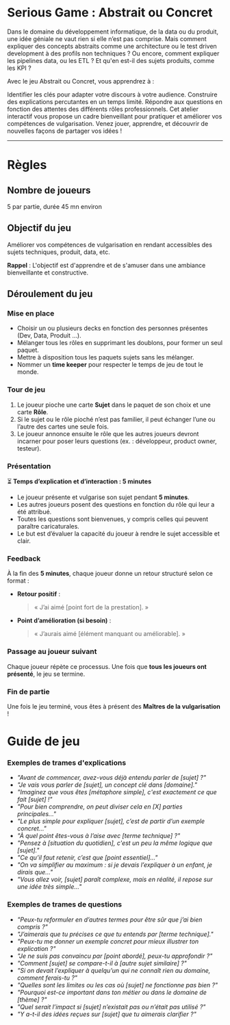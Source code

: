 # Serious Game : Abstrait ou Concret

Dans le domaine du développement informatique, de la data ou du produit, une idée géniale ne vaut rien si elle n’est pas comprise.
Mais comment expliquer des concepts abstraits comme une architecture ou le test driven development à des profils non techniques ?
Ou encore, comment expliquer les pipelines data, ou les ETL ?
Et qu'en est-il des sujets produits, comme les KPI ?

Avec le jeu Abstrait ou Concret, vous apprendrez à :

Identifier les clés pour adapter votre discours à votre audience.
Construire des explications percutantes en un temps limité.
Répondre aux questions en fonction des attentes des différents rôles professionnels.
Cet atelier interactif vous propose un cadre bienveillant pour pratiquer et améliorer vos compétences de vulgarisation. Venez jouer, apprendre, et découvrir de nouvelles façons de partager vos idées !

---

# Règles

## Nombre de joueurs
5 par partie, durée 45 mn environ

## Objectif du jeu
Améliorer vos compétences de vulgarisation en rendant accessibles des sujets techniques, produit, data, etc.

**Rappel** : L'objectif est d'apprendre et de s'amuser dans une ambiance bienveillante et constructive.

## Déroulement du jeu

### Mise en place
- Choisir un ou plusieurs decks en fonction des personnes présentes (Dev, Data, Produit …).
- Mélanger tous les rôles en supprimant les doublons, pour former un seul paquet.
- Mettre à disposition tous les paquets sujets sans les mélanger.
- Nommer un **time keeper** pour respecter le temps de jeu de tout le monde.

### Tour de jeu
1. Le joueur pioche une carte **Sujet** dans le paquet de son choix et une carte **Rôle**.
2. Si le sujet ou le rôle pioché n’est pas familier, il peut échanger l’une ou l’autre des cartes une seule fois.
3. Le joueur annonce ensuite le rôle que les autres joueurs devront incarner pour poser leurs questions (ex. : développeur, product owner, testeur).

### Présentation
⏳ **Temps d’explication et d’interaction : 5 minutes**
- Le joueur présente et vulgarise son sujet pendant **5 minutes**.
- Les autres joueurs posent des questions en fonction du rôle qui leur a été attribué.
- Toutes les questions sont bienvenues, y compris celles qui peuvent paraître caricaturales.
- Le but est d’évaluer la capacité du joueur à rendre le sujet accessible et clair.

### Feedback
À la fin des **5 minutes**, chaque joueur donne un retour structuré selon ce format :

- **Retour positif** :
  
  > « J’ai aimé [point fort de la prestation]. »
- **Point d’amélioration (si besoin)** :
  
  > « J’aurais aimé [élément manquant ou améliorable]. »

### Passage au joueur suivant
Chaque joueur répète ce processus. Une fois que **tous les joueurs ont présenté**, le jeu se termine.

### Fin de partie
Une fois le jeu terminé, vous êtes à présent des **Maîtres de la vulgarisation** !

# Guide de jeu

### Exemples de trames d'explications
- *"Avant de commencer, avez-vous déjà entendu parler de [sujet] ?"*
- *"Je vais vous parler de [sujet], un concept clé dans [domaine]."*
- *"Imaginez que vous êtes [métaphore simple], c'est exactement ce que fait [sujet] !"*
- *"Pour bien comprendre, on peut diviser cela en [X] parties principales..."*
- *"Le plus simple pour expliquer [sujet], c’est de partir d’un exemple concret…"*
- *"À quel point êtes-vous à l’aise avec [terme technique] ?"*
- *"Pensez à [situation du quotidien], c'est un peu la même logique que [sujet]."*
- *"Ce qu’il faut retenir, c’est que [point essentiel]..."*
- *"On va simplifier au maximum : si je devais l’expliquer à un enfant, je dirais que…"*
- *"Vous allez voir, [sujet] paraît complexe, mais en réalité, il repose sur une idée très simple…"*

### Exemples de trames de questions
- *"Peux-tu reformuler en d’autres termes pour être sûr que j’ai bien compris ?"*
- *"J’aimerais que tu précises ce que tu entends par [terme technique]."*
- *"Peux-tu me donner un exemple concret pour mieux illustrer ton explication ?"*
- *"Je ne suis pas convaincu par [point abordé], peux-tu approfondir ?"*
- *"Comment [sujet] se compare-t-il à [autre sujet similaire] ?"*
- *"Si on devait l’expliquer à quelqu’un qui ne connaît rien au domaine, comment ferais-tu ?"*
- *"Quelles sont les limites ou les cas où [sujet] ne fonctionne pas bien ?"*
- *"Pourquoi est-ce important dans ton métier ou dans le domaine de [thème] ?"*
- *"Quel serait l’impact si [sujet] n’existait pas ou n’était pas utilisé ?"*
- *"Y a-t-il des idées reçues sur [sujet] que tu aimerais clarifier ?"*
